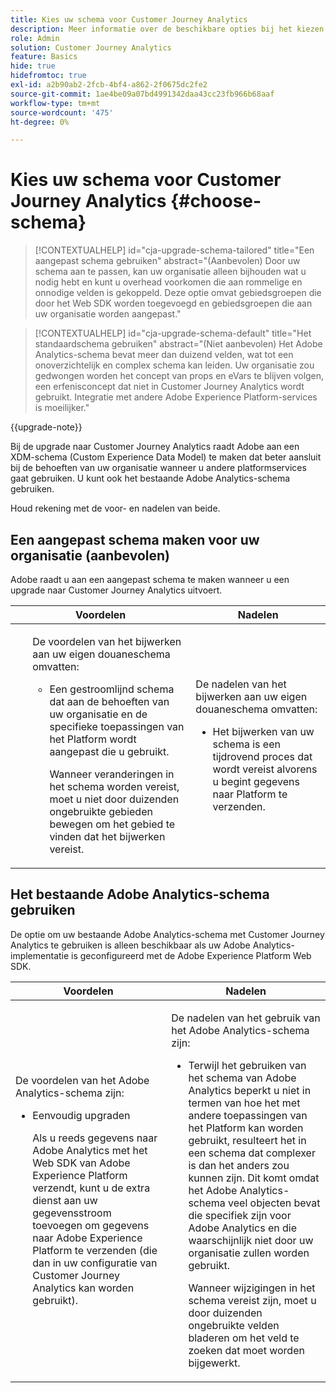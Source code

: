 ```yaml
---
title: Kies uw schema voor Customer Journey Analytics
description: Meer informatie over de beschikbare opties bij het kiezen van een schema voor Customer Journey Analytics en over de voor- en nadelen van beide
role: Admin
solution: Customer Journey Analytics
feature: Basics
hide: true
hidefromtoc: true
exl-id: a2b90ab2-2fcb-4bf4-a862-2f0675dc2fe2
source-git-commit: 1ae4be09a07bd4991342daa43cc23fb966b68aaf
workflow-type: tm+mt
source-wordcount: '475'
ht-degree: 0%

---
```


# Kies uw schema voor Customer Journey Analytics {#choose-schema}

<!-- markdownlint-disable MD034 -->

>[!CONTEXTUALHELP]
>id="cja-upgrade-schema-tailored"
>title="Een aangepast schema gebruiken"
>abstract="(Aanbevolen) Door uw schema aan te passen, kan uw organisatie alleen bijhouden wat u nodig hebt en kunt u overhead voorkomen die aan rommelige en onnodige velden is gekoppeld. Deze optie omvat gebiedsgroepen die door het Web SDK worden toegevoegd en gebiedsgroepen die aan uw organisatie worden aangepast."

<!-- markdownlint-enable MD034 -->

<!-- markdownlint-disable MD034 -->

>[!CONTEXTUALHELP]
>id="cja-upgrade-schema-default"
>title="Het standaardschema gebruiken"
>abstract="(Niet aanbevolen) Het Adobe Analytics-schema bevat meer dan duizend velden, wat tot een onoverzichtelijk en complex schema kan leiden. Uw organisatie zou gedwongen worden het concept van props en eVars te blijven volgen, een erfenisconcept dat niet in Customer Journey Analytics wordt gebruikt. Integratie met andere Adobe Experience Platform-services is moeilijker."

<!-- markdownlint-enable MD034 -->

{{upgrade-note}}

<!-- this page exists as the "Learn more" link in the info icons for the options "I am comfortable using my Adobe Analytics schema as a basis" and "I want to use a schema tailored to my organization" -->

Bij de upgrade naar Customer Journey Analytics raadt Adobe aan een XDM-schema (Custom Experience Data Model) te maken dat beter aansluit bij de behoeften van uw organisatie wanneer u andere platformservices gaat gebruiken. U kunt ook het bestaande Adobe Analytics-schema gebruiken.

Houd rekening met de voor- en nadelen van beide.

## Een aangepast schema maken voor uw organisatie (aanbevolen)

Adobe raadt u aan een aangepast schema te maken wanneer u een upgrade naar Customer Journey Analytics uitvoert.

| Voordelen | Nadelen |
|----------|---------|
| <ul><p>De voordelen van het bijwerken aan uw eigen douaneschema omvatten:</p><ul><li>Een gestroomlijnd schema dat aan de behoeften van uw organisatie en de specifieke toepassingen van het Platform wordt aangepast die u gebruikt.</li><p>Wanneer veranderingen in het schema worden vereist, moet u niet door duizenden ongebruikte gebieden bewegen om het gebied te vinden dat het bijwerken vereist.</p></ul> | <p>De nadelen van het bijwerken aan uw eigen douaneschema omvatten:</p><ul><li>Het bijwerken van uw schema is een tijdrovend proces dat wordt vereist alvorens u begint gegevens naar Platform te verzenden.</li></ul> |

## Het bestaande Adobe Analytics-schema gebruiken

De optie om uw bestaande Adobe Analytics-schema met Customer Journey Analytics te gebruiken is alleen beschikbaar als uw Adobe Analytics-implementatie is geconfigureerd met de Adobe Experience Platform Web SDK. <!-- correct? Or can you do this with an AppMeasurement implementation?-->

| Voordelen | Nadelen |
|----------|---------|
| <p>De voordelen van het Adobe Analytics-schema zijn:</p><ul><li>Eenvoudig upgraden<p>Als u reeds gegevens naar Adobe Analytics met het Web SDK van Adobe Experience Platform verzendt, kunt u de extra dienst aan uw gegevensstroom toevoegen om gegevens naar Adobe Experience Platform te verzenden (die dan in uw configuratie van Customer Journey Analytics kan worden gebruikt).</p></li></ul> | <p>De nadelen van het gebruik van het Adobe Analytics-schema zijn:</p><ul><li>Terwijl het gebruiken van het schema van Adobe Analytics beperkt u niet in termen van hoe het met andere toepassingen van het Platform kan worden gebruikt, resulteert het in een schema dat complexer is dan het anders zou kunnen zijn. Dit komt omdat het Adobe Analytics-schema veel objecten bevat die specifiek zijn voor Adobe Analytics en die waarschijnlijk niet door uw organisatie zullen worden gebruikt.<p>Wanneer wijzigingen in het schema vereist zijn, moet u door duizenden ongebruikte velden bladeren om het veld te zoeken dat moet worden bijgewerkt.</p></li></ul> |




<!-- Not sure about any of this: 

If you plan to use your Adobe Analytics schema, the following steps are required:

For Adobe Analytics implementations using AppMeasurement:

1. Datastream mapping

For Adobe Analytics implementations using the Web SDK:

1. 



the upgrade steps provided by the [Adobe Analytics to Customer Journey Analytics upgrade questionnaire](https://gigazelle.github.io/cja-ttv/).

If you want to create an XDM schema to use with Customer Journey Analytics, continue with [Create an XDM schema to use with Customer Journey Analytics](/help/getting-started/cja-upgrade/cja-upgrade-schema-create.md).


Tags: (All 3 require data prep mapping. Would need to go into the datastream and map every single field to its appropriate place in XDM. Because whenever you use the data object, it always requires mapping. If you send something in the data object and it doesn't get mapped, the it is permanently lost and can't be recovered.)

1. Shim - Intercepts and instead of sending data to a report suite, it sends it to a Data View. (Data object)

1. Russ special - convert current implementation to a Web SDK implementation - put everything in the data object. 

1. Plop entire data layer into the data object and send that to the datastream. (not documented. Might be the Web SDK docs.)

-->
